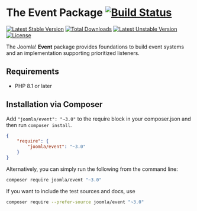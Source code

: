 # The Event Package [![Build Status](https://github.com/joomla-framework/event/actions/workflows/ci.yml/badge.svg?branch=3.x-dev)](https://github.com/joomla-framework/event)

[![Latest Stable Version](https://poser.pugx.org/joomla/event/v/stable)](https://packagist.org/packages/joomla/event)
[![Total Downloads](https://poser.pugx.org/joomla/event/downloads)](https://packagist.org/packages/joomla/event)
[![Latest Unstable Version](https://poser.pugx.org/joomla/event/v/unstable)](https://packagist.org/packages/joomla/event)
[![License](https://poser.pugx.org/joomla/event/license)](https://packagist.org/packages/joomla/event)

The Joomla! **Event** package provides foundations to build event systems and an implementation supporting prioritized listeners.

## Requirements

* PHP 8.1 or later

## Installation via Composer

Add `"joomla/event": "~3.0"` to the require block in your composer.json and then run `composer install`.

```json
{
	"require": {
		"joomla/event": "~3.0"
	}
}
```

Alternatively, you can simply run the following from the command line:

```sh
composer require joomla/event "~3.0"
```

If you want to include the test sources and docs, use

```sh
composer require --prefer-source joomla/event "~3.0"
```
